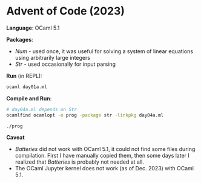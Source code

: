 # Advent of Code (2023)

**Language**: OCaml 5.1

**Packages**:
* *Num* - used once, it was useful for solving a system of linear equations using arbitrarily large integers
* *Str* - used occasionally for input parsing

**Run** (in REPL):
```bash
ocaml day01a.ml
```

**Compile and Run**:
```bash
# day04a.ml depends on Str
ocamlfind ocamlopt -o prog -package str -linkpkg day04a.ml

./prog
```

**Caveat**
* *Batteries* did not work with OCaml 5.1, it could not find some files during compilation. First I have manually copied them, then some days later I realized that *Batteries* is probably not needed at all.
* The OCaml Jupyter kernel does not work (as of Dec. 2023) with OCaml 5.1.
